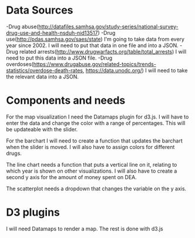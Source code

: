 # Data Sources
-Drug abuse(http://datafiles.samhsa.gov/study-series/national-survey-drug-use-and-health-nsduh-nid13517)
-Drug use(http://pdas.samhsa.gov/saes/state)
    I'm going to take data from every year since 2002. I will need to put that data in one file and
    into a JSON.
-Drug related arrests(http://www.drugwarfacts.org/table/total_arrests)
    I will need to put this data into a JSON file.
-Drug overdoses(https://www.drugabuse.gov/related-topics/trends-statistics/overdose-death-rates,
    https://data.unodc.org/)
    I will need to take the relevant data into a JSON.

# Components and needs
For the map visualization I need the Datamaps plugin for d3.js. I will have to enter the data and
change the color with a range of percentages. This will be updateable with the slider.

For the barchart I will need to create a function that updates the barchart when the slider is moved.
I will also have to assign colors for different drugs.

The line chart needs a function that puts a vertical line on it, relating to which year is shown on
other visualizations. I will also have to create a second y axis for the amount of money spent on DEA.

The scatterplot needs a dropdown that changes the variable on the y axis.

# D3 plugins

I will need Datamaps to render a map. The rest is done with d3.js
